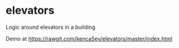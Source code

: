 # elevators

Logic around elevators in a building

Demo at https://rawgit.com/kenca5ey/elevators/master/index.html

